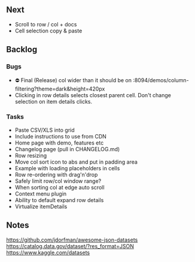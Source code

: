 ## Next

- Scroll to row / col + docs
- Cell selection copy & paste

## Backlog

### Bugs

- ⛔️ Final (Release) col wider than it should be on :8094/demos/column-filtering?theme=dark&height=420px
- Clicking in row details selects closest parent cell. Don't change selection on item details clicks.

### Tasks

- Paste CSV/XLS into grid
- Include instructions to use from CDN
- Home page with demo, features etc
- Changelog page (pull in CHANGELOG.md)
- Row resizing
- Move col sort icon to abs and put in padding area
- Example with loading placeholders in cells
- Row re-ordering with drag'n'drop
- Safely limit row/col window range?
- When sorting col at edge auto scroll
- Context menu plugin
- Ability to default expand row details
- Virtualize itemDetails

## Notes

https://github.com/jdorfman/awesome-json-datasets
https://catalog.data.gov/dataset/?res_format=JSON
https://www.kaggle.com/datasets
